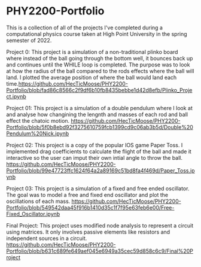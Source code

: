 # PHY2200-Portfolio
This is a collection of all of the projects I've completed during a computational physics course taken at High Point University in the spring semester of 2022.

Project 0: 
  This project is a simulation of a non-traditional plinko board where instead of the ball going through the bottom well, it bounces back up and continues until the WHILE loop is completed. The purpose was to look at how the radius of the ball compared to the rods effects where the ball will land. I plotted the average position of where the ball would land each time.https://github.com/HecTicMoose/PHY2200-Portfolio/blob/fad86c8566c2f9df6b10fb8435bebbe1d42d8efb/Plinko_Project.ipynb
  
Project 01: 
  This project is a simulation of a double pendulum where I look at and analyse how changining the lengnth and masses of each rod and ball effect the chatoic motion. https://github.com/HecTicMoose/PHY2200-Portfolio/blob/5f0b8ebd92f3275610759fcb1399cd9c06ab3b5d/Double%20Pendulum%20Nick.ipynb
  
Project 02: 
  This project is a copy of the popular IOS game Paper Toss. I implemented drag coefficients to calculate the flight of the ball and made it interactive so the user can imput their own intial angle to throw the ball. https://github.com/HecTicMoose/PHY2200-Portfolio/blob/99e47723ffc1624f64a2a89169c51bd8fa4f469d/Paper_Toss.ipynb
  
Project 03: 
  This project is a simulation of a fixed and free ended oscillator. The goal was to model a free and fixed end oscillator and plot the oscillations of each mass. https://github.com/HecTicMoose/PHY2200-Portfolio/blob/549542daa45f916b1410d35c1f7f95e63feb6e00/Free-Fixed_Oscillator.ipynb
  
Final Project: 
  This project uses modified node analysis to represent a circuit using matrices. It only involves passive elements like resistors and independent sources in a circuit. https://github.com/HecTicMoose/PHY2200-Portfolio/blob/b631c689fe649aef045e6949a35cec59d858c6c9/Final%20Project
